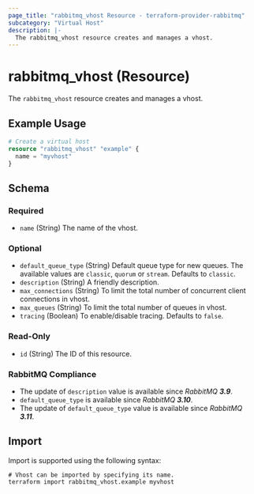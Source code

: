 ```yaml
---
page_title: "rabbitmq_vhost Resource - terraform-provider-rabbitmq"
subcategory: "Virtual Host"
description: |-
  The rabbitmq_vhost resource creates and manages a vhost.
---
```


# rabbitmq_vhost (Resource)

The `rabbitmq_vhost` resource creates and manages a vhost.

## Example Usage

```terraform
# Create a virtual host
resource "rabbitmq_vhost" "example" {
  name = "myvhost"
}
```

<!-- schema generated by tfplugindocs -->
## Schema

### Required

- `name` (String) The name of the vhost.

### Optional

- `default_queue_type` (String) Default queue type for new queues. The available values are `classic`, `quorum` or `stream`. Defaults to `classic`.
- `description` (String) A friendly description.
- `max_connections` (String) To limit the total number of concurrent client connections in vhost.
- `max_queues` (String) To limit the total number of queues in vhost.
- `tracing` (Boolean) To enable/disable tracing. Defaults to `false`.

### Read-Only

- `id` (String) The ID of this resource.

### RabbitMQ Compliance
- The update of `description` value is available since _RabbitMQ **3.9**_.
- `default_queue_type` is available since _RabbitMQ **3.10**_.
- The update of `default_queue_type` value is available since _RabbitMQ **3.11**_.

## Import

Import is supported using the following syntax:

```shell
# Vhost can be imported by specifying its name.
terraform import rabbitmq_vhost.example myvhost
```
